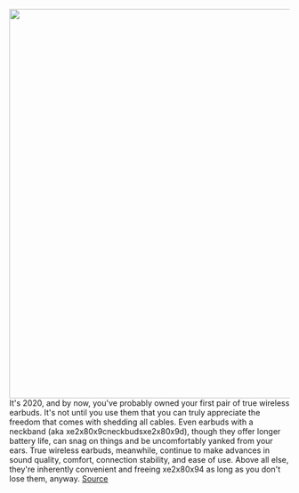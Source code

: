 <img src='https://cdn.vox-cdn.com/thumbor/yFRDp2EouuMtKCp5LQ09YvPLQnA=/0x0:2040x1360/1200x675/filters:focal(813x626:1139x952)/cdn.vox-cdn.com/uploads/chorus_image/image/60718849/cwelch_200114_3847_0002.12.jpg' width='700px' /><br/>
It's 2020, and by now, you've probably owned your first pair of true wireless earbuds. It's not until you use them that you can truly appreciate the freedom that comes with shedding all cables. Even earbuds with a neckband (aka xe2x80x9cneckbudsxe2x80x9d), though they offer longer battery life, can snag on things and be uncomfortably yanked from your ears. True wireless earbuds, meanwhile, continue to make advances in sound quality, comfort, connection stability, and ease of use. Above all else, they're inherently convenient and freeing xe2x80x94 as long as you don't lose them, anyway.
<a href='https://www.theverge.com/this-is-my-next/2018/8/3/17645534/best-wireless-earbuds-airpods-jabra-samsung-sony-anker'> Source <a/>